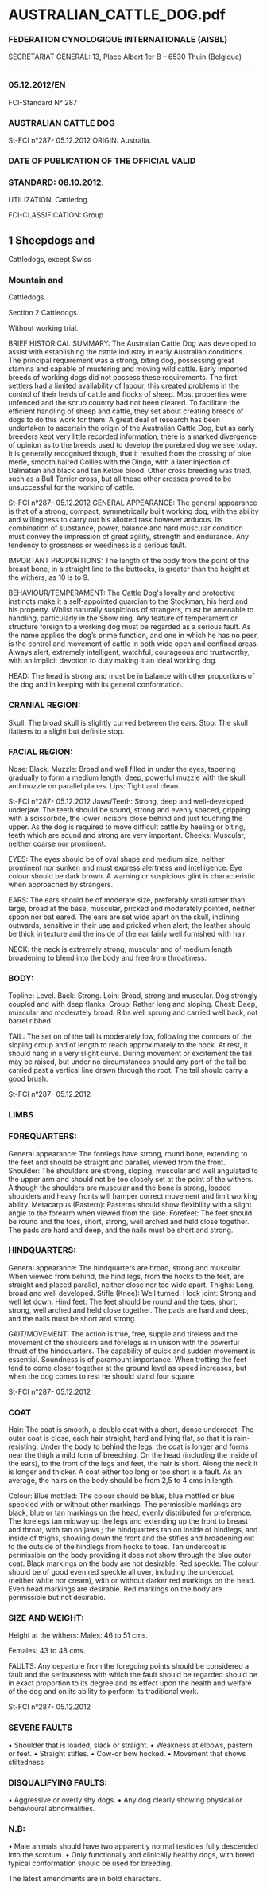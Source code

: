 # AUSTRALIAN_CATTLE_DOG.pdf


### FEDERATION CYNOLOGIQUE INTERNATIONALE (AISBL)


SECRETARIAT GENERAL: 13, Place Albert 1er  B – 6530 Thuin (Belgique)
______________________________________________________________________________


### 05.12.2012/EN



FCI-Standard N° 287

### AUSTRALIAN CATTLE DOG




St-FCI n°287- 05.12.2012
ORIGIN: Australia.

### DATE OF PUBLICATION OF THE OFFICIAL VALID



### STANDARD: 08.10.2012.



UTILIZATION: Cattledog.

FCI-CLASSIFICATION:  Group


## 1 Sheepdogs and



Cattledogs, except Swiss



### Mountain and



Cattledogs.

Section 2 Cattledogs.

Without working trial.

BRIEF HISTORICAL SUMMARY: The Australian Cattle Dog
was developed to assist with establishing the cattle industry in
early Australian conditions. The principal requirement was a
strong, biting dog, possessing great stamina and capable of
mustering and moving wild cattle. Early imported breeds of
working dogs did not possess these requirements. The first
settlers had a limited availability of labour, this created problems
in the control of their herds of cattle and flocks of sheep. Most
properties were unfenced and the scrub country had not been
cleared. To facilitate the efficient handling of sheep and cattle,
they set about creating breeds of dogs to do this work for them.
A great deal of research has been undertaken to ascertain the
origin of the Australian Cattle Dog, but as early breeders kept
very little recorded information, there is a marked divergence of
opinion as to the breeds used to develop the purebred dog we see
today. It is generally recognised though, that it resulted from the
crossing of blue merle, smooth haired Collies with the Dingo,
with a later injection of Dalmatian and black and tan Kelpie
blood. Other cross breeding was tried, such as a Bull Terrier
cross, but all these other crosses proved to be unsuccessful for
the working of cattle.




St-FCI n°287- 05.12.2012
GENERAL APPEARANCE: The general appearance is that of a
strong, compact, symmetrically built working dog, with the ability
and willingness to carry out his allotted task however arduous.  Its
combination of substance, power, balance and hard muscular
condition must convey the impression of great agility, strength and
endurance.  Any tendency to grossness or weediness is a serious
fault.

IMPORTANT PROPORTIONS: The length of the body from the
point of the breast bone, in a straight line to the buttocks, is greater
than the height at the withers, as 10 is to 9.

BEHAVIOUR/TEMPERAMENT: The Cattle Dog's loyalty and
protective instincts make it a self-appointed guardian to the
Stockman, his herd and his property. Whilst naturally suspicious of
strangers, must be amenable to handling, particularly in the Show
ring. Any feature of temperament or structure foreign to a working
dog must be regarded as a serious fault.  As the name applies the
dog’s prime function, and one in which he has no peer, is the control
and movement of cattle in both wide open and confined areas.
Always alert, extremely intelligent, watchful, courageous and
trustworthy, with an implicit devotion to duty making it an ideal
working dog.

HEAD: The head is strong and must be in balance with other
proportions of the dog and in keeping with its general conformation.

### CRANIAL REGION:


Skull: The broad skull is slightly curved between the ears.
Stop: The skull flattens to a slight but definite stop.

### FACIAL REGION:


Nose: Black.
Muzzle: Broad and well filled in under the eyes, tapering gradually
to form a medium length, deep, powerful muzzle with the skull and
muzzle on parallel planes.
Lips: Tight and clean.



St-FCI n°287- 05.12.2012
Jaws/Teeth:  Strong, deep and well-developed underjaw. The teeth
should be sound, strong and evenly spaced, gripping with a scissorbite, the lower incisors close behind and just touching the upper.  As
the dog is required to move difficult cattle by heeling or biting, teeth
which are sound and strong are very important.
Cheeks: Muscular, neither coarse nor prominent.

EYES: The eyes should be of oval shape and medium size, neither
prominent nor sunken and must express alertness and intelligence.
Eye colour should be dark brown. A warning or suspicious glint is
characteristic when approached by strangers.

EARS: The ears should be of moderate size, preferably small rather
than large, broad at the base, muscular, pricked and moderately
pointed, neither spoon nor bat eared.  The ears are set wide apart on
the skull, inclining outwards, sensitive in their use and pricked when
alert; the leather should be thick in texture and the inside of the ear
fairly well furnished with hair.

NECK: the neck is extremely strong, muscular and of medium
length broadening to blend into the body and free from throatiness.

### BODY:


Topline: Level.
Back: Strong.
Loin: Broad, strong and muscular.  Dog strongly coupled and with
deep flanks.
Croup: Rather long and sloping.
Chest: Deep, muscular and moderately broad. Ribs well sprung and
carried well back, not barrel ribbed.

TAIL: The set on of the tail is moderately low, following the
contours of the sloping croup and of length to reach approximately to
the hock.  At rest, it should hang in a very slight curve. During
movement or excitement the tail may be raised, but under no
circumstances should any part of the tail be carried past a vertical
line drawn through the root.  The tail should carry a good brush.



St-FCI n°287- 05.12.2012

### LIMBS



### FOREQUARTERS:


General appearance: The forelegs have strong, round bone, extending
to the feet and should be straight and parallel, viewed from the front.
Shoulder: The shoulders are strong, sloping, muscular and well
angulated to the upper arm and should not be too closely set at the
point of the withers. Although the shoulders are muscular and the
bone is strong, loaded shoulders and heavy fronts will hamper
correct movement and limit working ability.
Metacarpus (Pastern): Pasterns should show flexibility with a slight
angle to the forearm when viewed from the side.
Forefeet: The feet should be round and the toes, short, strong, well
arched and held close together. The pads are hard and deep, and the
nails must be short and strong.

### HINDQUARTERS:


General appearance: The hindquarters are broad, strong and
muscular.  When viewed from behind, the hind legs, from the hocks
to the feet, are straight and placed parallel, neither close nor too wide
apart.
Thighs: Long, broad and well developed.
Stifle (Knee): Well turned.
Hock joint: Strong and well let down.
Hind feet: The feet should be round and the toes, short, strong, well
arched and held close together. The pads are hard and deep, and the
nails must be short and strong.

GAIT/MOVEMENT: The action is true, free, supple and tireless
and the movement of the shoulders and forelegs is in unison with the
powerful thrust of the hindquarters.  The capability of quick and
sudden movement is essential. Soundness is of paramount
importance. When trotting the feet tend to come closer together at the
ground level as speed increases, but when the dog comes to rest he
should stand four square.




St-FCI n°287- 05.12.2012

### COAT



Hair: The coat is smooth, a double coat with a short, dense
undercoat.  The outer coat is close, each hair straight, hard and lying
flat, so that it is rain-resisting.  Under the body to behind the legs, the
coat is longer and forms near the thigh a mild form of breeching. On
the head (including the inside of the ears), to the front of the legs and
feet, the hair is short.  Along the neck it is longer and thicker. A coat
either too long or too short is a fault.  As an average, the hairs on the
body should be from 2,5 to 4 cms in length.

Colour:
Blue mottled: The colour should be blue, blue mottled or blue
speckled with or without other markings.  The permissible markings
are black, blue or tan markings on the head, evenly distributed for
preference.  The forelegs tan midway up the legs and extending up
the front to breast  and throat, with tan on jaws ; the hindquarters tan
on inside of hindlegs, and inside of thighs, showing down the front
and the stifles and broadening out to the outside of the hindlegs from
hocks to toes.  Tan undercoat is permissible on the body providing it
does not show through the blue outer coat.  Black markings on the
body are not desirable.
Red speckle: The colour should be of good even red speckle all over,
including the undercoat, (neither white nor cream), with or without
darker red markings on the head.  Even head markings are desirable.
Red markings on the body are permissible but not desirable.

### SIZE AND WEIGHT:


Height at the withers:  Males:
46 to 51 cms.

Females:   43 to 48 cms.

FAULTS: Any departure from the foregoing points should be
considered a fault and the seriousness with which the fault should be
regarded should be in exact proportion to its degree and its effect
upon the health and welfare of the dog and on its ability to perform
its traditional work.



St-FCI n°287- 05.12.2012

### SEVERE FAULTS


• Shoulder that is loaded, slack or straight.
• Weakness at elbows, pastern or feet.
• Straight stifles.
• Cow-or bow hocked.
• Movement that shows stiltedness

### DISQUALIFYING FAULTS:


• Aggressive or overly shy dogs.
• Any dog clearly showing physical or behavioural abnormalities.

### N.B:


• Male animals should have two apparently normal testicles fully
descended into the scrotum.
• Only functionally and clinically healthy dogs, with breed typical
conformation should be used for breeding.

The latest amendments are in bold characters.






